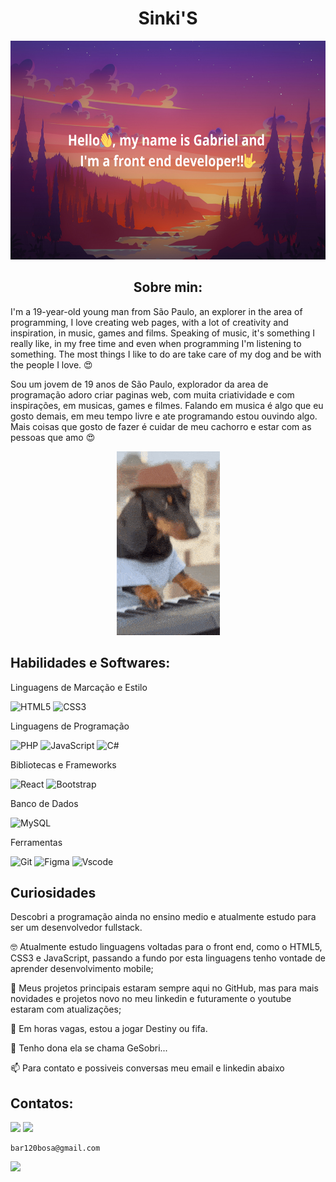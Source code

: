 <h1 align="center">Sinki'S</h1>
<p align="center">
  <img loading="lazy" height="350em" src="https://github.com/Sinki27/Sinki27/blob/main/PaisagemTitulo.png"/>
</p>

<h2 align="center">Sobre min:</h2>

  I'm a 19-year-old young man from São Paulo, an explorer in the area of ​​programming, I love creating web pages, with a lot of creativity and inspiration, in music, games and films. Speaking of music, it's something I really like, in my free time and even when programming I'm listening to something. The most things I like to do are take care of my dog ​​and be with the people I love. :heart_eyes:
  
  Sou um jovem de 19 anos de São Paulo, explorador da area de programação adoro criar paginas web, com muita criatividade e com inspirações, em musicas, games e filmes. Falando em musica é algo que eu gosto demais, em meu tempo livre e ate programando estou ouvindo algo. Mais coisas que gosto de fazer é cuidar de meu cachorro e estar com as pessoas que amo :heart_eyes:

<p align="center">
<img loading="lazy" src="https://github.com/Sinki27/Sinki27/blob/main/dj-doggy-dog.gif"/>
</p>

<h2> Habilidades e Softwares: </h2>

<p>Linguagens de Marcação e Estilo</p>

![HTML5](https://img.shields.io/badge/HTML5-E34F26?style=for-the-badge&logo=html5&logoColor=white)
![CSS3](https://img.shields.io/badge/CSS3-1572B6?style=for-the-badge&logo=css3&logoColor=white) 

<p>Linguagens de Programação</p>

![PHP](https://img.shields.io/badge/PHP-777BB4?style=for-the-badge&logo=php&logoColor=white)
![JavaScript](https://img.shields.io/badge/JavaScript-F7DF1E?style=for-the-badge&logo=javascript&logoColor=black)
![C#](https://img.shields.io/badge/C%23-239120?style=for-the-badge&logo=c-sharp&logoColor=white)

<p>Bibliotecas e Frameworks</p>

![React](https://img.shields.io/badge/React-20232A?style=for-the-badge&logo=react&logoColor=61DAFB)
![Bootstrap](https://img.shields.io/badge/-boostrap-0D1117?style=for-the-badge&logo=bootstrap&labelColor=0D1117)

<p>Banco de Dados</p>

![MySQL](https://img.shields.io/badge/MySQL-00000F?style=for-the-badge&logo=mysql&logoColor=white)

<p>Ferramentas</p>

![Git](https://img.shields.io/badge/GIT-E44C30?style=for-the-badge&logo=git&logoColor=white)
![Figma](https://img.shields.io/badge/Figma-696969?style=for-the-badge&logo=figma&logoColor=figma)
![Vscode](https://img.shields.io/badge/Vscode-007ACC?style=for-the-badge&logo=visual-studio-code&logoColor=white)

<h2>Curiosidades</h2>

Descobri a programação ainda no ensino medio e atualmente estudo para ser um desenvolvedor fullstack.


🤓 Atualmente estudo linguagens voltadas para o front end, como o HTML5, CSS3 e JavaScript, passando a fundo por esta linguagens tenho vontade de aprender desenvolvimento mobile;<br>

👀 Meus projetos principais estaram sempre aqui no GitHub, mas para mais novidades e projetos novo no meu linkedin e futuramente o youtube estaram com atualizações;<br>

🌱 Em horas vagas, estou a jogar Destiny ou fifa.<br>

💞️ Tenho dona ela se chama GeSobri...<br>

📫 Para contato e possiveis conversas meu email e linkedin abaixo


## Contatos:

<div>
<a href = "https://github.com/Sinki27/Sinki27/blob/main/bar120bosa@gmail.com"><img loading="lazy" src="https://img.shields.io/badge/Gmail-D14836?style=for-the-badge&logo=gmail&logoColor=white" target="_blank"></a>
<a href="https://www.linkedin.com/in/gabriel-guilherme-70101b246" target="_blank"><img loading="lazy" src="https://img.shields.io/badge/-LinkedIn-%230077B5?style=for-the-badge&logo=linkedin&logoColor=white" target="_blank"></a>   
</div>

```
bar120bosa@gmail.com
```

<div>
<a href="https://github.com/seu-usuário-aqui">
<img loading="lazy" height="180em" src="https://github-readme-stats.vercel.app/api/top-langs/?username=Sinki27&layout=compact&langs_count=7&theme=tokyonight"/>
</div>
  
<!---
<img loading="lazy" height="180em" src="https://github-readme-stats.vercel.app/api?username=Sinki27&show_icons=true&theme=dracula&include_all_commits=true&count_private=true"/>
--->
